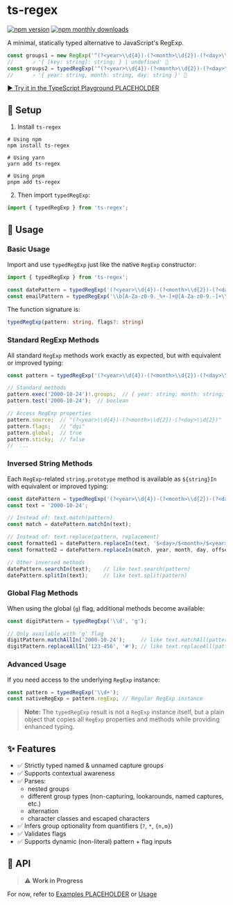 # ts-regex
[![npm version](https://img.shields.io/npm/v/ts-regex.svg)](https://www.npmjs.com/package/ts-regex)
[![npm monthly downloads](https://img.shields.io/npm/dm/ts-regex.svg)](https://www.npmjs.com/package/ts-regex)

A minimal, statically typed alternative to JavaScript's RegExp.

```ts
const groups1 = new RegExp('^(?<year>\\d{4})-(?<month>\\d{2})-(?<day>\\d{2})$', 'g').exec('2000-10-24')!.groups;
//      ⤴ '{ [key: string]: string; } | undefined' 🤮
const groups2 = typedRegExp('^(?<year>\\d{4})-(?<month>\\d{2})-(?<day>\\d{2})$', 'g').exec('2000-10-24')!.groups;
//      ⤴ '{ year: string, month: string, day: string }' 🥰
```
[▶ Try it in the TypeScript Playground PLACEHOLDER](https://www.typescriptlang.org/play?#code/...)
## 🚀 Setup
1. Install `ts-regex`
```shell
# Using npm
npm install ts-regex

# Using yarn
yarn add ts-regex

# Using pnpm
pnpm add ts-regex
```
2. Then import `typedRegExp`:
```ts
import { typedRegExp } from 'ts-regex';
```
## 🧩 Usage

### Basic Usage

Import and use `typedRegExp` just like the native `RegExp` constructor:

```typescript
import { typedRegExp } from 'ts-regex';

const datePattern = typedRegExp('(?<year>\\d{4})-(?<month>\\d{2})-(?<day>\\d{2})');
const emailPattern = typedRegExp('\\b[A-Za-z0-9._%+-]+@[A-Za-z0-9.-]+\\.[A-Z|a-z]{2,}\\b', 'i');
```

The function signature is:
```typescript
typedRegExp(pattern: string, flags?: string)
```

### Standard RegExp Methods

All standard `RegExp` methods work exactly as expected, but with equivalent or improved typing:

```typescript
const pattern = typedRegExp('(?<year>\\d{4})-(?<month>\\d{2})-(?<day>\\d{2})', 'gid');

// Standard methods
pattern.exec('2000-10-24')!.groups;  // { year: string; month: string; day: string; }
pattern.test('2000-10-24');  // boolean

// Access RegExp properties
pattern.source;  // "(?<year>\\d{4})-(?<month>\\d{2})-(?<day>\\d{2})"
pattern.flags;   // "dgi"
pattern.global;  // true
pattern.sticky;  // false
//  ...
```

### Inversed String Methods

Each `RegExp`-related `string.prototype` method is available as `${string}In` with equivalent or improved typing:

```typescript
const datePattern = typedRegExp('(?<year>\\d{4})-(?<month>\\d{2})-(?<day>\\d{2})');
const text = '2000-10-24';

// Instead of: text.match(pattern)
const match = datePattern.matchIn(text);

// Instead of: text.replace(pattern, replacement)
const formatted1 = datePattern.replaceIn(text, '$<day>/$<month>/$<year>');
const formatted2 = datePattern.replaceIn(match, year, month, day, offset, string, groups) => `${groups.day}/${groups.month}/${groups.year}`

// Other inversed methods
datePattern.searchIn(text);    // like text.search(pattern)
datePattern.splitIn(text);     // like text.split(pattern)
```

### Global Flag Methods

When using the global (`g`) flag, additional methods become available:

```typescript
const digitPattern = typedRegExp('\\d', 'g');

// Only available with 'g' flag
digitPattern.matchAllIn('2000-10-24');     // like text.matchAll(pattern)
digitPattern.replaceAllIn('123-456', '#'); // like text.replaceAll(pattern, replacement)
```

### Advanced Usage

If you need access to the underlying `RegExp` instance:

```typescript
const pattern = typedRegExp('\\d+');
const nativeRegExp = pattern.regExp; // Regular RegExp instance
```

> **Note:** The `typedRegExp` result is not a `RegExp` instance itself, but a plain object that copies all `RegExp` properties and methods while providing enhanced typing.
## ✨ Features
- ✅ Strictly typed named & unnamed capture groups
- ✅ Supports contextual awareness
- ✅ Parses:
  - nested groups
  - different group types (non-capturing, lookarounds, named captures, etc.)
  - alternation
  - character classes and escaped characters
- ✅ Infers group optionality from quantifiers (`?`, `*`, `{n,m}`)
- ✅ Validates flags
- ✅ Supports dynamic (non-literal) pattern + flag inputs


## 📘 API
> ⚠️ **Work in Progress**

For now, refer to [Examples PLACEHOLDER](https://www.typescriptlang.org/play?#code/...) or [Usage](#-usage)
